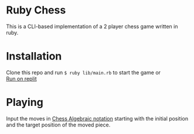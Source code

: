 # Ruby Chess

This is a CLI-based implementation of a 2 player chess game written in ruby.

# Installation

Clone this repo and run `$ ruby lib/main.rb` to start the game or  
[Run on replit](https://placeholderlink.com)

# Playing 

Input the moves in [Chess Algebraic notation](https://en.wikipedia.org/wiki/Algebraic_notation_(chess))
starting with the initial position and the target position of the moved piece.

[//]: # (# Saving)

[//]: # (A game can be saved and resumed at a later date. Follow the instructions given by the menu )
